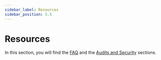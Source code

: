 ```yaml
---
sidebar_label: Resources
sidebar_position: 5.5
---
```


# Resources

In this section, you will find the [FAQ](/overview/resources/faq) and the [Audits and Security](/overview/resources/audits-and-security) sections.

